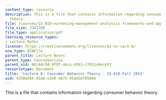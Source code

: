 ```yaml
---
content_type: resource
description: This is a file that contains information regarding consumer behavior
  theory.
file: /courses/15-810-marketing-management-analytics-frameworks-and-applications-fall-2015/4350eb0585a8e2e0ab7545dd5bf05684_MIT15_810F15_L6_CnsumrPsyc.pdf
file_size: 2342390
file_type: application/pdf
learning_resource_types:
- Lecture Notes
license: https://creativecommons.org/licenses/by-nc-sa/4.0/
ocw_type: OCWFile
parent_title: Lecture Notes
parent_type: CourseSection
parent_uid: 6614dc94-9f93-abca-d363-c7651a9ece53
resourcetype: Document
title: 'Lecture 6: Consumer Behavior Theory - 15.810 Fall 2015'
uid: 4350eb05-85a8-e2e0-ab75-45dd5bf05684
---
```

This is a file that contains information regarding consumer behavior theory.
